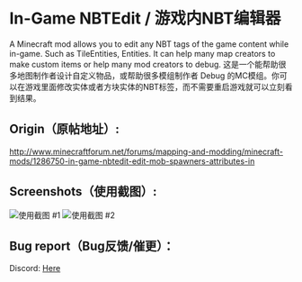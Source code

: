 # In-Game NBTEdit / 游戏内NBT编辑器
A Minecraft mod allows you to edit any NBT tags of the game content while in-game. Such as TileEntities, Entities. It can help many map creators to make custom items or help many mod creators to debug.
这是一个能帮助很多地图制作者设计自定义物品，或帮助很多模组制作者 Debug 的MC模组。你可以在游戏里面修改实体或者方块实体的NBT标签，而不需要重启游戏就可以立刻看到结果。

## Origin（原帖地址）: 
http://www.minecraftforum.net/forums/mapping-and-modding/minecraft-mods/1286750-in-game-nbtedit-edit-mob-spawners-attributes-in

## Screenshots（使用截图）: 
![使用截图 #1](https://github.com/qyl27/NBTEdit/raw/master/img/2.png)
![使用截图 #2](https://github.com/qyl27/NBTEdit/raw/master/img/3.png)

## Bug report（Bug反馈/催更）：
Discord: [Here](https://discord.gg/7k6NcRRpGg)
